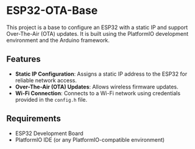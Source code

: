# ESP32-OTA-Base

This project is a base to configure an ESP32 with a static IP and support Over-The-Air (OTA) updates. It is built using the PlatformIO development environment and the Arduino framework.

## Features
- **Static IP Configuration**: Assigns a static IP address to the ESP32 for reliable network access.
- **Over-The-Air (OTA) Updates**: Allows wireless firmware updates.
- **Wi-Fi Connection**: Connects to a Wi-Fi network using credentials provided in the `config.h` file.

## Requirements
- ESP32 Development Board
- PlatformIO IDE (or any PlatformIO-compatible environment)
